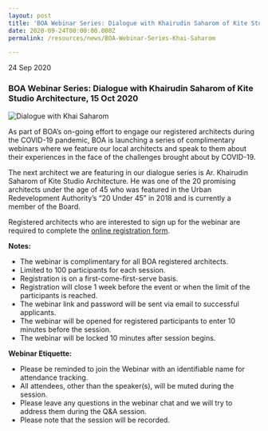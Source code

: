 ```yaml
---
layout: post
title: 'BOA Webinar Series: Dialogue with Khairudin Saharom of Kite Studio Architecture'
date: 2020-09-24T00:00:00.000Z
permalink: /resources/news/BOA-Webinar-Series-Khai-Saharom

---
```


24 Sep 2020

### **BOA Webinar Series: Dialogue with Khairudin Saharom of Kite Studio Architecture, 15 Oct 2020**

![Dialogue with Khai Saharom](images/Dialogue-with-Khai-Saharom-Poster.jpg)

As part of BOA’s on-going effort to engage our registered architects during the COVID-19 pandemic, BOA is launching a series of complimentary webinars where we feature our local architects and speak to them about their experiences in the face of the challenges brought about by COVID-19. 

The next architect we are featuring in our dialogue series is Ar. Khairudin Saharom of Kite Studio Architecture. He was one of the 20 promising architects under the age of 45 who was featured in the Urban Redevelopment Authority’s “20 Under 45” in 2018 and is currently a member of the Board. 

Registered architects who are interested to sign up for the webinar are required to complete the [online registration form]( https://forms.gle/2M2nPApzgvCG7Cjm7).

**Notes:**
* The webinar is complimentary for all BOA registered architects. 
* Limited to 100 participants for each session. 
* Registration is on a first-come-first-serve basis. 
* Registration will close 1 week before the event or when the limit of the participants is reached.
* The webinar link and password will be sent via email to successful applicants. 
* The webinar will be opened for registered participants to enter 10 minutes before the session.
* The webinar will be locked 10 minutes after session begins.

**Webinar Etiquette:**
* Please be reminded to join the Webinar with an identifiable name for attendance tracking.
* All attendees, other than the speaker(s), will be muted during the session.
* Please leave any questions in the webinar chat and we will try to address them during the Q&A session.
* Please note that the session will be recorded.
